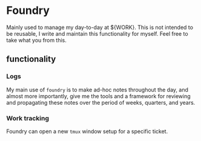 # Foundry

Mainly used to manage my day-to-day at ${WORK}. This is not intended to be
reusable, I write and maintain this functionality for myself. Feel free to take
what you from this.

## functionality

### Logs

My main use of `foundry` is to make ad-hoc notes throughout the day, and almost
more importantly, give me the tools and a framework for reviewing and
propagating these notes over the period of weeks, quarters, and years.

### Work tracking

Foundry can open a new `tmux` window setup for a specific ticket.

